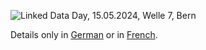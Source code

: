 ![Linked Data Day, 15.05.2024, Welle 7, Bern](/static-assets/img/linked-data-day-2024.jpg)

Details only in [German](?lang=de) or in [French](?lang=fr).


